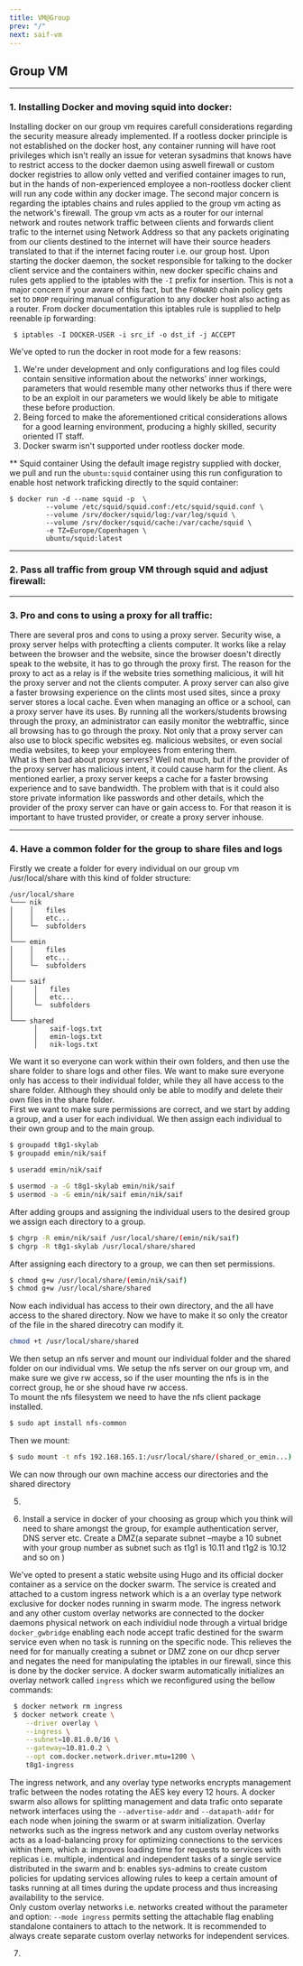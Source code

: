 ```yaml
---
title: VM@Group
prev: "/"
next: saif-vm
---
```


## Group VM

<a name="id-1"></a>
***

### 1. Installing Docker and moving squid into docker:
Installing docker on our group vm requires carefull considerations regarding the security measure already implemented. 
If a 
rootless docker principle is 
not established on the docker host, any container running will have root privileges which isn't really an issue for 
veteran sysadmins that knows have to restrict access to the docker daemon using aswell firewall or custom docker 
registries to allow only vetted and verified container images to run, but in the hands of non-experienced employee a 
non-rootless docker client will run any code within any docker image. 
The second major 
concern is regarding 
the iptables chains and rules applied to the group vm acting as the network's firewall. The group vm acts as a router 
for our 
internal network and routes network traffic between clients and forwards client trafic to the internet using Network 
Address so that any packets originating from our clients destined to the internet will have their source headers 
translated to that if the internet facing router i.e. our group host. Upon starting the docker daemon, the socket 
responsible for talking to the docker client service and the containers within, new docker specific chains and rules 
gets
applied to the iptables with the <code>-I</code> prefix for insertion. This is not a major concern if your aware of 
this fact, but the <code>FORWARD</code> chain policy gets set to <code>DROP</code> 
requiring
manual 
configuration to any 
docker host also acting as a router.
From docker documentation this iptables rule is supplied to help reenable ip forwarding:
```Shell
 $ iptables -I DOCKER-USER -i src_if -o dst_if -j ACCEPT
```
We've opted to run the docker in root mode for a few reasons:
1. We're under development and only configurations and log files could contain sensitive information about the 
   networks' inner workings, parameters that would resemble many other networks thus if there were to be an exploit 
   in our parameters we would likely be able to mitigate these before production.
2. Being forced to make the aforementioned critical considerations allows for a good learning environment, producing 
   a highly skilled, security oriented IT staff.
3. Docker swarm isn't supported under rootless docker mode.

** Squid container
Using the default image registry supplied with docker, we pull and run the <code>ubuntu:squid</code> container using 
this run configuration to enable host network traficking directly to the squid container:
```Shell
$ docker run -d --name squid -p  \
         --volume /etc/squid/squid.conf:/etc/squid/squid.conf \
         --volume /srv/docker/squid/log:/var/log/squid \
         --volume /srv/docker/squid/cache:/var/cache/squid \
         -e TZ=Europe/Copenhagen \
         ubuntu/squid:latest
```
***
### 2. Pass all traffic from group VM through squid and adjust firewall:

<a name="id-1b"></a> 
***

### 3. Pro and cons to using a proxy for all traffic:

There are several pros and cons to using a proxy server. Security wise, a proxy server helps with protecfting a clients computer. It works like a relay between the browser and the website, since the browser doesn't directly speak to the website, it has to go through the proxy first. The reason for the proxy to act as a relay is if the website tries something malicious, it will hit the proxy server and not the clients computer. A proxy server can also give a faster browsing experience on the clints most used sites, since a proxy server stores a local cache. Even when managing an office or a school, can a proxy server have its uses. By running all the workers/students browsing through the proxy, an administrator can easily monitor the webtraffic, since all browsing has to go through the proxy. Not only that a proxy server can also use to block specific websites eg. malicious websites, or even social media websites, to keep your employees from entering them.\
What is then bad about proxy servers? Well not much, but if the provider of the proxy server has malicious intent, it could cause harm for the client. As mentioned earlier, a proxy server keeps a cache for a faster browsing experience and to save bandwidth. The problem with that is it could also store private information like passwords and other details, which the provider of the proxy server can have or gain access to. For that reason it is important to have trusted provider, or create a proxy server inhouse.

<a name="id-1c"></a>
***

### 4. Have a common folder for the group to share files and logs

Firstly we create a folder for every individual on our group vm /usr/local/share with this kind of folder structure:

```
/usr/local/share
└─── nik
│    │   files
│    │   etc...
│    └─  subfolders
│   
└─── emin
│    │   files
│    │   etc...
│    └─  subfolders
│
└─── saif
│     │   files
│     │   etc...
│     └─  subfolders
│
└─── shared
      │   saif-logs.txt
      │   emin-logs.txt
      │   nik-logs.txt
```
We want it so everyone can work within their own folders, and then use the share folder to share logs and other files. We want to make sure everyone only has access to their individual folder, while they all have access to the share folder. Although they should only be able to modify and delete their own files in the share folder. \
First we want to make sure permissions are correct, and we start by adding a group, and a user for each individual. We then assign each individual to their own group and to the main group.

```sh
$ groupadd t8g1-skylab
$ groupadd emin/nik/saif
```
```sh
$ useradd emin/nik/saif
```
```sh
$ usermod -a -G t8g1-skylab emin/nik/saif
$ usermod -a -G emin/nik/saif emin/nik/saif
```
After adding groups and assigning the individual users to the desired group we assign each directory to a group.


```sh
$ chgrp -R emin/nik/saif /usr/local/share/(emin/nik/saif)
$ chgrp -R t8g1-skylab /usr/local/share/shared
```
After assigning each directory to a group, we can then set permissions.
```sh
$ chmod g+w /usr/local/share/(emin/nik/saif)
$ chmod g+w /usr/local/share/shared
```
Now each individual has access to their own directory, and the all have access to the shared directory. Now we have to make it so only the creator of the file in the shared direcotry can modify it.
```sh
chmod +t /usr/local/share/shared
```
We then setup an nfs server and mount our individual folder and the shared folder on our individual vms. We setup the nfs server on our group vm, and make sure we give rw access, so if the user mounting the nfs is in the correct group, he or she shoud have rw access.\
To mount the nfs filesystem we need to have the nfs client package installed. 
```sh
$ sudo apt install nfs-common
```
Then we mount:
```sh
$ sudo mount -t nfs 192.168.165.1:/usr/local/share/(shared_or_emin...) /the_directory_we_want_to_mount_it_on_local_machine
```
We can now through our own machine access our directories and the shared directory


5. 

6. Install a service in docker of your choosing as group which you think will need to share amongst the group, 
      for example authentication server, DNS server etc. Create a DMZ(a separate subnet –maybe a 10 subnet with your 
      group number as subnet such as t1g1 is 10.11 and t1g2 is 10.12 and so on ) 

We've opted to present a static website using Hugo and its official docker container as a service on the docker swarm. 
The 
service is created and attached to a 
custom ingress network which is a an overlay type network exclusive for docker nodes running in swarm mode. The ingress 
network and any other custom overlay networks are connected to the docker daemons physical network on each 
individiul node through a virtual bridge <code>docker_gwbridge</code> enabling each node accept trafic destined for 
the swarm service even when no task is running on the specific node. This relieves 
the need 
for for 
manually 
creating a subnet or DMZ zone on our dhcp 
server and negates the need for manipulating the iptables in our firewall, since this is done by the docker service. A 
docker swarm automatically 
initializes 
an overlay network called <code>ingress</code> which we reconfigured using the bellow commands:
```Bash
 $ docker network rm ingress
 $ docker network create \
    --driver overlay \
    --ingress \
    --subnet=10.81.0.0/16 \
    --gateway=10.81.0.2 \
    --opt com.docker.network.driver.mtu=1200 \
    t8g1-ingress
```
The ingress network, and any 
overlay type 
networks encrypts management trafic between the nodes rotating the AES key every 12 hours. A docker swarm 
also allows for splitting management and data trafic onto separate network interfaces using the 
<code>--advertise-addr</code> and <code>--datapath-addr</code> for each node when joining the swarm or at swarm 
initialization. 
Overlay networks such as the ingress network and any custom overlay networks acts 
as a 
load-balancing proxy for optimizing connections to the services within them, which a: improves loading time for 
requests to services with replicas i.e. multiple, indentical and independent tasks of a single service 
distributed in the swarm and b: 
enables 
sys-admins to create custom policies for updating services allowing rules to keep a certain amount of tasks running 
at all times during the update process and thus increasing availability to the service.  
Only custom overlay networks i.e. networks created without the parameter and option: <code>--mode ingress</code> permits
setting 
the 
attachable flag enabling 
standalone containers to attach to 
the network.
It is recommended to always create separate custom overlay networks for independent services.

7. 
